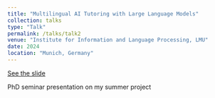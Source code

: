 ```yaml
---
title: "Multilingual AI Tutoring with Large Language Models"
collection: talks
type: "Talk"
permalink: /talks/talk2
venue: "Institute for Information and Language Processing, LMU"
date: 2024
location: "Munich, Germany"
---
```


[See the slide](https://docs.google.com/presentation/d/1UNiVpnFsc4w_3AnYbln8B3750XwQgCpGmURUmvudLDY/edit?usp=sharing)

PhD seminar presentation on my summer project
